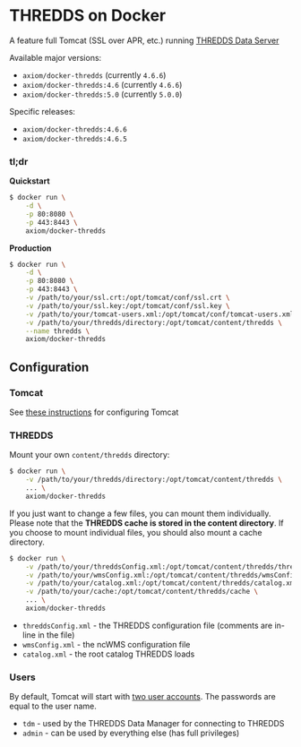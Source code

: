 # THREDDS on Docker

A feature full Tomcat (SSL over APR, etc.) running [THREDDS Data Server](http://www.unidata.ucar.edu/software/thredds/current/tds/)

Available major versions:

* `axiom/docker-thredds` (currently `4.6.6`)
* `axiom/docker-thredds:4.6` (currently `4.6.6`)
* `axiom/docker-thredds:5.0` (currently `5.0.0`)

Specific releases:

* `axiom/docker-thredds:4.6.6`
* `axiom/docker-thredds:4.6.5`

### tl;dr

**Quickstart**

```bash
$ docker run \
    -d \
    -p 80:8080 \
    -p 443:8443 \
    axiom/docker-thredds
```

**Production**


```bash
$ docker run \
    -d \
    -p 80:8080 \
    -p 443:8443 \
    -v /path/to/your/ssl.crt:/opt/tomcat/conf/ssl.crt \
    -v /path/to/your/ssl.key:/opt/tomcat/conf/ssl.key \
    -v /path/to/your/tomcat-users.xml:/opt/tomcat/conf/tomcat-users.xml \
    -v /path/to/your/thredds/directory:/opt/tomcat/content/thredds \
    --name thredds \
    axiom/docker-thredds
```

## Configuration

### Tomcat

See [these instructions](https://github.com/axiom-data-science/docker-tomcat) for configuring Tomcat


### THREDDS


Mount your own `content/thredds` directory:

```bash
$ docker run \
    -v /path/to/your/thredds/directory:/opt/tomcat/content/thredds \
    ... \
    axiom/docker-thredds
```

If you just want to change a few files, you can mount them individually. Please
note that the **THREDDS cache is stored in the content directory**. If you choose
to mount individual files, you should also mount a cache directory.

```bash
$ docker run \
    -v /path/to/your/threddsConfig.xml:/opt/tomcat/content/thredds/threddsConfig.xml \
    -v /path/to/your/wmsConfig.xml:/opt/tomcat/content/thredds/wmsConfig.xml \
    -v /path/to/your/catalog.xml:/opt/tomcat/content/thredds/catalog.xml \
    -v /path/to/your/cache:/opt/tomcat/content/thredds/cache \
    ... \
    axiom/docker-thredds
```

* `threddsConfig.xml` - the THREDDS configuration file (comments are in-line in the file)
* `wmsConfig.xml` - the ncWMS configuration file
* `catalog.xml` - the root catalog THREDDS loads


### Users

By default, Tomcat will start with [two user accounts](https://github.com/axiom-data-science/docker-thredds/blob/master/files/tomcat-users.xml). The passwords are equal to the user name.

* `tdm` - used by the THREDDS Data Manager for connecting to THREDDS
* `admin` - can be used by everything else (has full privileges)
